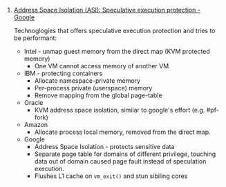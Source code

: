  1. [Address Space Isolation (ASI): Speculative execution protection - Google](https://linuxplumbersconf.org/event/7/contributions/708/attachments/497/1132/Address_Space_Isolation_-_LPC_-_RC001.pdf)
    
    Technoglogies that offers speculative execution protection and tries to be performant:
     - Intel - unmap guest memory from the direct map (KVM protected memory)
        - One VM cannot access memory of another VM
     - IBM - protecting containers
        - Allocate namespace-private memory
        - Per-process private (userspace) memory
        - Remove mapping from the global page-table
     - Oracle
        - KVM address space isolation, similar to google's effort (e.g. #pf-fork)
     - Amazon
        - Allocate process local memory, removed from the direct map.
     - Google
        - Address Space Isolation - protects sensitive data
        - Separate page table for domains of different privilege, touching data out of domain caused page fault instead of speculation execution.
        - Flushes L1 cache on `vm_exit()` and stun sibiling cores
